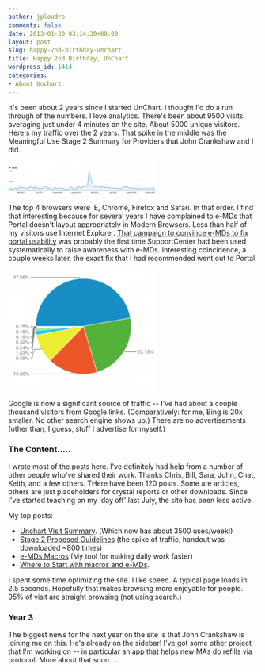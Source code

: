 ```yaml
---
author: jploudre
comments: false
date: 2013-01-30 03:14:30+00:00
layout: post
slug: happy-2nd-birthday-unchart
title: Happy 2nd Birthday, UnChart
wordpress_id: 1414
categories:
- About Unchart
---
```


It's been about 2 years since I started UnChart. I thought I'd do a run through of the numbers. I love analytics. There's been about 9500 visits, averaging just under 4 minutes on the site. About 5000 unique visitors. Here's my traffic over the 2 years. That spike in the middle was the Meaningful Use Stage 2 Summary for Providers that John Crankshaw and I did. 

![](/files/2013/01/Screen-Shot-2013-01-29-at-6.36.59-PM-300x69.png) 

The top 4 browsers were IE, Chrome, Firefox and Safari. In that order. I find that interesting because for several years I have complained to e-MDs that Portal doesn't layout appropriately in Modern Browsers. Less than half of my visitors use Internet Explorer. [That campaign to convince e-MDs to fix portal usability](http://unchart.com/2012/encourage-e-mds-to-fix-portal-usability/) was probably the first time SupportCenter had been used systematically to raise awareness with e-MDs. Interesting coincidence, a couple weeks later, the exact fix that I had recommended went out to Portal.

[![](/files/2013/01/Screen-Shot-2013-01-29-at-6.41.45-PM-300x245.png)][1] 

Google is now a significant source of traffic -- I've had about a couple thousand visitors from Google links. (Comparatively: for me, Bing is 20x smaller. No other search engine shows up.) There are no advertisements (other than, I guess, stuff I advertise for myself.) 

### The Content..... 

I wrote most of the posts here. I've definitely had help from a number of other people who've shared their work. Thanks Chris, Bill, Sara, John, Chat, Keith, and a few others. THere have been 120 posts. Some are articles, others are just placeholders for crystal reports or other downloads. Since I've started teaching on my 'day off' last July, the site has been less active. 

My top posts: 

* [Unchart Visit Summary](http://unchart.com/unchart-visit-summary/). (Which now has about 3500 uses/week!) 
* [Stage 2 Proposed Guidelines](http://unchart.com/2012/stage-2-proposed-guidelines/) (the spike of traffic, handout was downloaded ~800 times) 
* [e-MDs Macros](http://unchart.com/2011/e-mds-macros/) (My tool for making daily work faster) 
* [Where to Start with macros and e-MDs](http://unchart.com/2011/where-to-start-with-macros-and-e-mds/). 

I spent some time optimizing the site. I like speed. A typical page loads in 2.5 seconds. Hopefully that makes browsing more enjoyable for people. 95% of visit are straight browsing (not using search.)

 [1]: /files/2013/01/Screen-Shot-2013-01-29-at-6.41.45-PM.png
 
### Year 3

The biggest news for the next year on the site is that John Crankshaw is joining me on this. He's already on the sidebar! I've got some other project that I'm working on -- in particular an app that helps new MAs do refills via protocol. More about that soon.....
